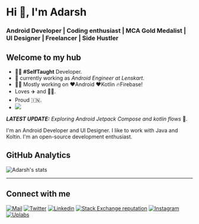 <h1>Hi 👋, I'm Adarsh</h1>

<h3>Android Developer | Coding enthusiast | MCA Gold Medalist | UI Designer | Freelancer | Side Hustler</h3>

## Welcome to my hub
 
- 👨‍💻 **#SelfTaught** Developer.
- 📱 currently working as _Android Engineer at Lenskart_.
- 👨‍💻 Mostly working on ❤️Android ❤️Kotlin 🔥Firebase!
- Loves ✈️ and 👨‍💻.
- Proud 🇮🇳.
- ![](https://komarev.com/ghpvc/?username=sahuadarsh0) <!-- Profile View Counter-->

_**LATEST UPDATE:**_ _Exploring Android Jetpack Compose and kotlin flows_ 🥽.

I'm an Android Developer and UI Designer. I like to work with Java and Koltin.
I'm an open-source development enthusiast. 

## GitHub Analytics

![Adarsh's stats](https://github-readme-stats.vercel.app/api?username=sahuadarsh0&show_icons=true&theme=dark&include_all_commits=true&count_private=true)
 
---

## Connect with me 

[![Mail](https://img.shields.io/badge/-Say%20Hi!-black?style=for-the-badge&logo=gmail)](mailto:sahuadarsh0@gmail.com)
[![Twitter](https://img.shields.io/badge/-Twitter-black?style=for-the-badge&logo=twitter)](https://twitter.com/sahuadarsh0)
[![Linkedin](https://img.shields.io/badge/-LinkedIn-black?style=for-the-badge&logo=Linkedin&logoColor=blue)](https://www.linkedin.com/in/sahuadarsh0/)
[![Stack Exchange reputation](https://img.shields.io/stackexchange/stackoverflow/r/11467234?color=black&logo=stackoverflow&style=for-the-badge)](https://stackoverflow.com/users/11467234/adarsh-sahu)
[![Instagram](https://img.shields.io/badge/-Instagram-black?style=for-the-badge&logo=instagram)](https://instagram.com/sahuadarsh0/)
[![Uplabs](https://img.shields.io/badge/-Uplabs-black?style=for-the-badge&logo=Uplabs&logoColor=violet)](https://www.uplabs.com/sahuadarsh0)
